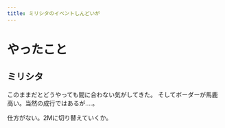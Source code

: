 ```yaml
---
title: ミリシタのイベントしんどいが
---
```


# やったこと

## ミリシタ

このままだとどうやっても間に合わない気がしてきた。
そしてボーダーが馬鹿高い。当然の成行ではあるが‥‥。

仕方がない。2Mに切り替えていくか。
